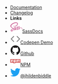 <!-- markdownlint-disable-next-line first-line-heading -->
- [Documentation](/)
- [Changelog](changelog)
- **Links**
- [![SassDocs](assets/img/sass.svg)SassDocs](http://jhildenbiddle.github.io/vertical-rhythm-reset/sassdoc/)
- [![Code](assets/img/code.svg)Codepen Demo](https://codepen.io/jhildenbiddle/pen/wGjZLj/)
- [![Github](assets/img/github.svg)Github](https://github.com/jhildenbiddle/vertical-rhythm-reset)
- [![NPM](assets/img/npm.svg)NPM](https://www.npmjs.com/package/vertical-rhythm-reset)
- [![Twitter](assets/img/twitter.svg)@jhildenbiddle](http://twitter.com/jhildenbiddle)
